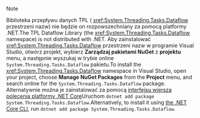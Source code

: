 > [!NOTE]
> <span data-ttu-id="dd111-101">Biblioteka przepływu danych TPL ( <xref:System.Threading.Tasks.Dataflow> przestrzeni nazw) nie będzie on rozpowszechniany za pomocą platformy .NET.</span><span class="sxs-lookup"><span data-stu-id="dd111-101">The TPL Dataflow Library (the <xref:System.Threading.Tasks.Dataflow> namespace) is not distributed with .NET.</span></span> <span data-ttu-id="dd111-102">Aby zainstalować <xref:System.Threading.Tasks.Dataflow> przestrzeni nazw w programie Visual Studio, otwórz projekt, wybierz **Zarządzaj pakietami NuGet** z **projektu** menu, a następnie wyszukaj w trybie online `System.Threading.Tasks.Dataflow` pakietu.</span><span class="sxs-lookup"><span data-stu-id="dd111-102">To install the <xref:System.Threading.Tasks.Dataflow> namespace in Visual Studio, open your project, choose **Manage NuGet Packages** from the **Project** menu, and search online for the `System.Threading.Tasks.Dataflow` package.</span></span> <span data-ttu-id="dd111-103">Alternatywnie można je zainstalować za pomocą [interfejsu wiersza polecenia platformy .NET Core](~/docs/core/tools/index.md)Uruchom `dotnet add package System.Threading.Tasks.Dataflow`.</span><span class="sxs-lookup"><span data-stu-id="dd111-103">Alternatively, to install it using [the .NET Core CLI](~/docs/core/tools/index.md), run `dotnet add package System.Threading.Tasks.Dataflow`.</span></span>
